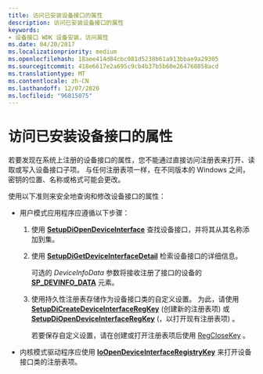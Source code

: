 ```yaml
---
title: 访问已安装设备接口的属性
description: 访问已安装设备接口的属性
keywords:
- 设备接口 WDK 设备安装，访问属性
ms.date: 04/20/2017
ms.localizationpriority: medium
ms.openlocfilehash: 18aee414d84cbc081d5238b61a913bbae9a29305
ms.sourcegitcommit: 418e6617e2a695c9cb4b37b5b60e264760858acd
ms.translationtype: MT
ms.contentlocale: zh-CN
ms.lasthandoff: 12/07/2020
ms.locfileid: "96815075"
---
```

# <a name="accessing-the-properties-of-installed-device-interfaces"></a>访问已安装设备接口的属性


若要发现在系统上注册的设备接口的属性，您不能通过直接访问注册表来打开、读取或写入设备接口子项。 与任何注册表项一样，在不同版本的 Windows 之间，密钥的位置、名称或格式可能会更改。

使用以下准则来安全地查询和修改设备接口的属性：

-   用户模式应用程序应遵循以下步骤：

    1.  使用 [**SetupDiOpenDeviceInterface**](/windows/win32/api/setupapi/nf-setupapi-setupdiopendeviceinterfacea) 查找设备接口，并将其从其名称添加到集。

    2.  使用 [**SetupDiGetDeviceInterfaceDetail**](/windows/win32/api/setupapi/nf-setupapi-setupdigetdeviceinterfacedetaila) 检索设备接口的详细信息。

        可选的 *DeviceInfoData* 参数将接收注册了接口的设备的 [**SP_DEVINFO_DATA**](/windows/win32/api/setupapi/ns-setupapi-sp_devinfo_data) 元素。

    3.  使用持久性注册表存储作为设备接口类的自定义设置。 为此，请使用 [**SetupDiCreateDeviceInterfaceRegKey**](/windows/win32/api/setupapi/nf-setupapi-setupdicreatedeviceinterfaceregkeya) (创建新的注册表项) 或 [**SetupDiOpenDeviceInterfaceRegKey**](/windows/win32/api/setupapi/nf-setupapi-setupdiopendeviceinterfaceregkey) (，以打开现有注册表项) 。

        若要保存自定义设置，请在创建或打开注册表项后使用 [RegCloseKey](/windows/win32/api/winreg/nf-winreg-regclosekey) 。

-   内核模式驱动程序应使用 [**IoOpenDeviceInterfaceRegistryKey**](/windows-hardware/drivers/ddi/wdm/nf-wdm-ioopendeviceinterfaceregistrykey) 来打开设备接口类的注册表项。

